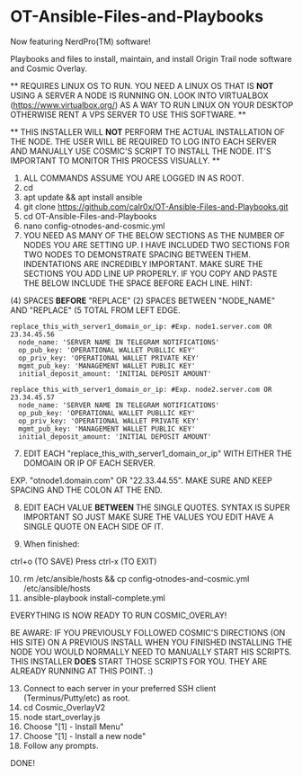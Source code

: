 # OT-Ansible-Files-and-Playbooks
Now featuring NerdPro(TM) software!

Playbooks and files to install, maintain, and install Origin Trail node software and Cosmic Overlay.


** REQUIRES LINUX OS TO RUN. YOU NEED A LINUX OS THAT IS **NOT** USING A SERVER A NODE IS RUNNING ON. LOOK INTO VIRTUALBOX (https://www.virtualbox.org/) AS A WAY TO RUN LINUX ON YOUR DESKTOP OTHERWISE RENT A VPS SERVER TO USE THIS SOFTWARE. **

** THIS INSTALLER WILL **NOT** PERFORM THE ACTUAL INSTALLATION OF THE NODE. THE USER WILL BE REQUIRED TO LOG INTO EACH SERVER AND MANUALLY USE COSMIC'S SCRIPT TO INSTALL THE NODE. IT'S IMPORTANT TO MONITOR THIS PROCESS VISUALLY. **

1. ALL COMMANDS ASSUME YOU ARE LOGGED IN AS ROOT.
2. cd
3. apt update && apt install ansible
4. git clone https://github.com/calr0x/OT-Ansible-Files-and-Playbooks.git
5. cd OT-Ansible-Files-and-Playbooks
6. nano config-otnodes-and-cosmic.yml
7. YOU NEED AS MANY OF THE BELOW SECTIONS AS THE NUMBER OF NODES YOU ARE SETTING UP. I HAVE INCLUDED TWO SECTIONS FOR TWO NODES TO DEMONSTRATE SPACING BETWEEN THEM. INDENTATIONS ARE INCREDIBLY IMPORTANT. MAKE SURE THE SECTIONS YOU ADD LINE UP PROPERLY. IF YOU COPY AND PASTE THE BELOW INCLUDE THE SPACE BEFORE EACH LINE.
HINT:

(4) SPACES **BEFORE** "REPLACE"
(2) SPACES BETWEEN "NODE_NAME" AND "REPLACE" (5 TOTAL FROM LEFT EDGE.

    replace_this_with_server1_domain_or_ip: #Exp. node1.server.com OR 23.34.45.56
      node_name: 'SERVER NAME IN TELEGRAM NOTIFICATIONS'
      op_pub_key: 'OPERATIONAL WALLET PUBLLIC KEY'
      op_priv_key: 'OPERATIONAL WALLET PRIVATE KEY'
      mgmt_pub_key: 'MANAGEMENT WALLET PUBLIC KEY'
      initial_deposit_amount: 'INITIAL DEPOSIT AMOUNT'
 
    replace_this_with_server1_domain_or_ip: #Exp. node2.server.com OR 23.34.45.57
      node_name: 'SERVER NAME IN TELEGRAM NOTIFICATIONS'
      op_pub_key: 'OPERATIONAL WALLET PUBLLIC KEY'
      op_priv_key: 'OPERATIONAL WALLET PRIVATE KEY'
      mgmt_pub_key: 'MANAGEMENT WALLET PUBLIC KEY'
      initial_deposit_amount: 'INITIAL DEPOSIT AMOUNT'

7. EDIT EACH "replace_this_with_server1_domain_or_ip" WITH EITHER THE DOMOAIN OR IP OF EACH SERVER.

EXP. "otnode1.domain.com" OR "22.33.44.55". MAKE SURE AND KEEP SPACING AND THE COLON AT THE END.

8. EDIT EACH VALUE **BETWEEN** THE SINGLE QUOTES. SYNTAX IS SUPER IMPORTANT SO JUST MAKE SURE THE VALUES YOU EDIT HAVE A SINGLE QUOTE ON EACH SIDE OF IT.

9. When finished:

ctrl+o (TO SAVE)
Press <enter>
ctrl-x (TO EXIT)
  
10. rm /etc/ansible/hosts && cp config-otnodes-and-cosmic.yml /etc/ansible/hosts
11. ansible-playbook install-complete.yml

EVERYTHING IS NOW READY TO RUN COSMIC_OVERLAY!

BE AWARE: IF YOU PREVIOUSLY FOLLOWED COSMIC'S DIRECTIONS (ON HIS SITE) ON A PREVIOUS INSTALL WHEN YOU FINISHED INSTALLING THE NODE YOU WOULD NORMALLY NEED TO MANUALLY START HIS SCRIPTS. THIS INSTALLER **DOES** START THOSE SCRIPTS FOR YOU. THEY ARE ALREADY RUNNING AT THIS POINT. :)

13. Connect to each server in your preferred SSH client (Terminus/Putty/etc) as root.
12. cd Cosmic_OverlayV2
13. node start_overlay.js
14. Choose "[1] - Install Menu"
15. Choose "[1] - Install a new node"
16. Follow any prompts.

DONE!

